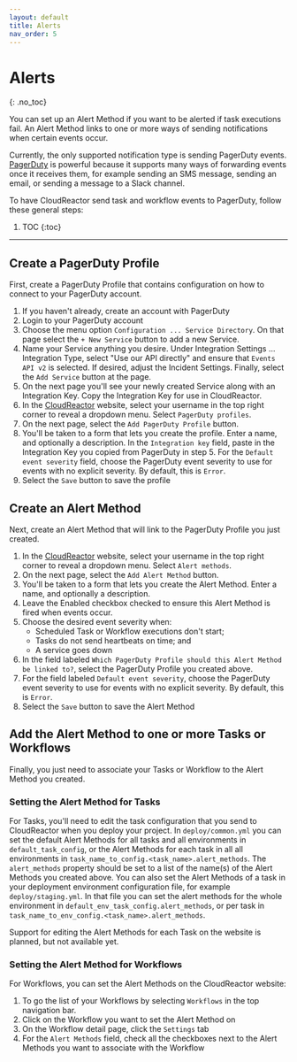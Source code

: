 ```yaml
---
layout: default
title: Alerts
nav_order: 5
---
```


# Alerts
{: .no_toc}

You can set up an Alert Method if you want to be alerted if task executions fail. An Alert Method links to one or more ways of sending notifications
when certain events occur.

Currently, the only supported notification type is sending PagerDuty events. [PagerDuty](https://pagerduty.com) is powerful because it supports many ways
of forwarding events once it receives them, for example sending an SMS message, sending an email, or sending a message to a Slack channel.

To have CloudReactor send task and workflow events to PagerDuty, follow these general steps:

1. TOC
{:toc}

---


## Create a PagerDuty Profile

First, create a PagerDuty Profile that contains configuration on how to
connect to your PagerDuty account.

1. If you haven't already, create an account with PagerDuty
2. Login to your PagerDuty account
3. Choose the menu option `Configuration ... Service Directory`. On that page 
select the `+ New Service` button to add a new Service.
4. Name your Service anything you desire. Under Integration Settings ... Integration Type, select "Use our API directly" and ensure that 
`Events API v2` is selected. If desired, adjust the Incident Settings.
Finally, select the `Add Service` button at the page.
5. On the next page you'll see your newly created Service along with an Integration Key. Copy the Integration Key for use in CloudReactor.
6. In the [CloudReactor](https://processescloudreactor.io/) website, 
select your username in the top right corner to reveal a dropdown menu. Select `PagerDuty profiles`. 
7. On the next page, select the `Add PagerDuty Profile` button.
8. You'll be taken to a form that lets you create the profile. Enter a
name, and optionally a description. In the `Integration key` field,  paste in the Integration Key you copied from PagerDuty in step 5. For the 
`Default event severity` field, choose the PagerDuty event severity to 
use for events with no explicit severity. By default, this is `Error`.
9. Select the `Save` button to save the profile 

## Create an Alert Method

Next, create an Alert Method that will link to the PagerDuty Profile you just
created.

1. In the [CloudReactor](https://processescloudreactor.io/) website, 
select your username in the top right corner to reveal a dropdown menu. Select `Alert methods`. 
2. On the next page, select the `Add Alert Method` button.
3. You'll be taken to a form that lets you create the Alert Method. Enter a
name, and optionally a description.
4. Leave the Enabled checkbox checked to ensure this Alert Method is fired
when events occur.
5. Choose the desired event severity when: 
    * Scheduled Task or Workflow executions don't start; 
    * Tasks do not send heartbeats on time; and
    * A service goes down
6. In the field labeled 
`Which PagerDuty Profile should this Alert Method be linked to?`,
select the PagerDuty Profile you created above.
7. For the field labeled `Default event severity`, choose the PagerDuty event severity to use for events with no explicit severity. By default, this is `Error`.
8. Select the `Save` button to save the Alert Method

## Add the Alert Method to one or more Tasks or Workflows

Finally, you just need to associate your Tasks or Workflow to the Alert Method you created.

### Setting the Alert Method for Tasks

For Tasks, you'll need to edit the task configuration that you send to 
CloudReactor when you deploy your project. In 
`deploy/common.yml` you can set the default Alert Methods
for all tasks and all environments in `default_task_config`, or the Alert Methods for each task in all all environments in `task_name_to_config.<task_name>.alert_methods`. The
`alert_methods` property should be set to a list of the name(s) of 
the Alert Methods you created above. You can also set the Alert
Methods of a task in your deployment environment configuration
file, for example `deploy/staging.yml`. In that file you can 
set the alert methods for the whole environment in `default_env_task_config.alert_methods`, or per task in 
`task_name_to_env_config.<task_name>.alert_methods`.

Support for editing the Alert Methods for each Task on the website
is planned, but not available yet.

### Setting the Alert Method for Workflows

For Workflows, you can set the Alert Methods on the CloudReactor 
website:

1. To go the list of your Workflows by selecting `Workflows` in the top
navigation bar.
2. Click on the Workflow you want to set the Alert Method on
3. On the Workflow detail page, click the `Settings` tab
4. For the `Alert Methods` field, check all the checkboxes next to the
Alert Methods you want to associate with the Workflow